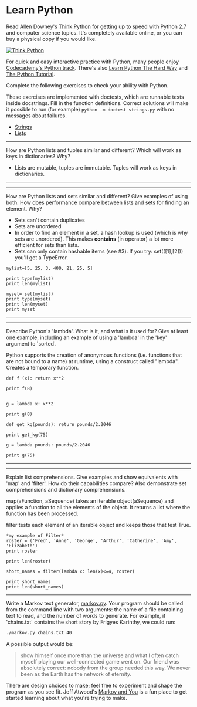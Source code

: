 # Learn Python

Read Allen Downey's [Think Python](http://www.greenteapress.com/thinkpython/) for getting up to speed with Python 2.7 and computer science topics. It's completely available online, or you can buy a physical copy if you would like.

[![Think Python](img/think_python.png)](http://www.greenteapress.com/thinkpython/)

For quick and easy interactive practice with Python, many people enjoy [Codecademy's Python track](http://www.codecademy.com/en/tracks/python). There's also [Learn Python The Hard Way](http://learnpythonthehardway.org/book/) and [The Python Tutorial](https://docs.python.org/2/tutorial/).

Complete the following exercises to check your ability with Python.

These exercises are implemented with doctests, which are runnable tests inside docstrings. Fill in the function definitions. Correct solutions will make it possible to run (for example) `python -m doctest strings.py` with no messages about failures.

 * [Strings](python/strings.py)
 * [Lists](python/lists.py)


---

How are Python lists and tuples similar and different? Which will work as keys in dictionaries? Why?

* Lists are mutable, tuples are immutable. Tuples will work as keys in dictionaries.

---


---

How are Python lists and sets similar and different? Give examples of using both. How does performance compare between lists and sets for finding an element. Why?
>
* Sets can't contain duplicates
* Sets are unordered
* In order to find an element in a set, a hash lookup is used (which is why sets are unordered). This makes __contains__ (in operator) a lot more efficient for sets than lists.
* Sets can only contain hashable items (see #3). If you try: set(([1],[2])) you'll get a TypeError.

```
mylist=[5, 25, 3, 400, 21, 25, 5]

print type(mylist)
print len(mylist)

myset= set(mylist)
print type(myset)
print len(myset)
print myset
```

--- 


---
Describe Python's 'lambda'. What is it, and what is it used for? Give at least one example, including an example of using a 'lambda' in the 'key' argument to 'sorted'.
>
Python supports the creation of anonymous functions (i.e. functions that are not bound to a name) at runtime, using a construct called "lambda". Creates a temporary function.


```
def f (x): return x**2

print f(8)


g = lambda x: x**2 

print g(8)

def get_kg(pounds): return pounds/2.2046

print get_kg(75)

g = lambda pounds: pounds/2.2046 

print g(75)

```

---


---

Explain list comprehensions. Give examples and show equivalents with 'map' and 'filter'. How do their capabilities compare? Also demonstrate set comprehensions and dictionary comprehensions.

>
map(aFunction, aSequence) takes an iterable object(aSequence) and applies a function to all the elements of the object. It returns a list where the function has been processed.
>
filter tests each element of an iterable object and keeps those that test True. 

```
*my example of Filter*
roster = ('Fred', 'Anne', 'George', 'Arthur', 'Catherine', 'Amy', 'Elizabeth')
print roster

print len(roster)

short_names = filter(lambda x: len(x)<=4, roster)

print short_names
print len(short_names)
```

---


Write a Markov text generator, [markov.py](python/markov.py). Your program should be called from the command line with two arguments: the name of a file containing text to read, and the number of words to generate. For example, if 'chains.txt' contains the short story by Frigyes Karinthy, we could run:

```bash
./markov.py chains.txt 40
```

A possible output would be:

> show himself once more than the universe and what I often catch myself playing our well-connected game went on. Our friend was absolutely correct: nobody from the group needed this way. We never been as the Earth has the network of eternity.

There are design choices to make; feel free to experiment and shape the program as you see fit. Jeff Atwood's [Markov and You](http://blog.codinghorror.com/markov-and-you/) is a fun place to get started learning about what you're trying to make.
